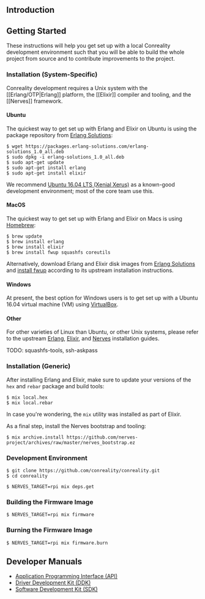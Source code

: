 Introduction
------------

Getting Started
---------------

These instructions will help you get set up with a local Conreality
development environment such that you will be able to build the whole
project from source and to contribute improvements to the project.

### Installation (System-Specific)

Conreality development requires a Unix system with the [[Erlang/OTP|Erlang]]
platform, the [[Elixir]] compiler and tooling, and the [[Nerves]] framework.

#### Ubuntu

The quickest way to get set up with Erlang and Elixir on Ubuntu is using the
package repository from [Erlang
Solutions](https://www.erlang-solutions.com/resources/download.html):

    $ wget https://packages.erlang-solutions.com/erlang-solutions_1.0_all.deb
    $ sudo dpkg -i erlang-solutions_1.0_all.deb
    $ sudo apt-get update
    $ sudo apt-get install erlang
    $ sudo apt-get install elixir

We recommend [Ubuntu 16.04 LTS (Xenial Xerus)](http://releases.ubuntu.com/16.04/)
as a known-good development environment; most of the core team use this.

#### MacOS

The quickest way to get set up with Erlang and Elixir on Macs is using
[Homebrew](http://brew.sh):

    $ brew update
    $ brew install erlang
    $ brew install elixir
    $ brew install fwup squashfs coreutils

Alternatively, download Erlang and Elixir disk images from [Erlang
Solutions](https://www.erlang-solutions.com/resources/download.html)
and [install fwup](https://github.com/fhunleth/fwup#installing) according to
its upstream installation instructions.

#### Windows

At present, the best option for Windows users is to get set up with a Ubuntu
16.04 virtual machine (VM) using
[VirtualBox](https://en.wikipedia.org/wiki/VirtualBox).

#### Other

For other varieties of Linux than Ubuntu, or other Unix systems, please
refer to the upstream
[Erlang](https://www.erlang-solutions.com/resources/download.html),
[Elixir](http://elixir-lang.org/install.html), and
[Nerves](https://hexdocs.pm/nerves/installation.html) installation guides.

TODO: squashfs-tools, ssh-askpass

### Installation (Generic)

After installing Erlang and Elixir, make sure to update your versions of the
`hex` and `rebar` package and build tools:

    $ mix local.hex
    $ mix local.rebar

In case you're wondering, the `mix` utility was installed as part of Elixir.

As a final step, install the Nerves bootstrap and tooling:

    $ mix archive.install https://github.com/nerves-project/archives/raw/master/nerves_bootstrap.ez

### Development Environment

    $ git clone https://github.com/conreality/conreality.git
    $ cd conreality

    $ NERVES_TARGET=rpi mix deps.get

### Building the Firmware Image

    $ NERVES_TARGET=rpi mix firmware

### Burning the Firmware Image

    $ NERVES_TARGET=rpi mix firmware.burn

Developer Manuals
-----------------

* [Application Programming Interface (API)](https://api.conreality.org)
* [Driver Development Kit (DDK)](https://ddk.conreality.org)
* [Software Development Kit (SDK)](https://sdk.conreality.org)
